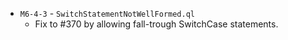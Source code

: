 - `M6-4-3` - `SwitchStatementNotWellFormed.ql`
  - Fix to #370 by allowing fall-trough SwitchCase statements. 
